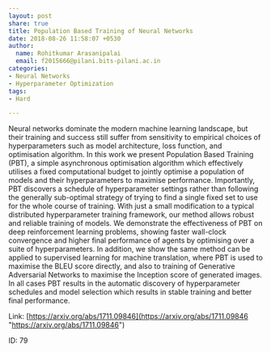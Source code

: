```yaml
---
layout: post
share: true
title: Population Based Training of Neural Networks
date: 2018-08-26 11:58:07 +0530
author:
  name: Rohitkumar Arasanipalai
  email: f2015666@pilani.bits-pilani.ac.in
categories:
- Neural Networks
- Hyperparameter Optimization
tags:
- Hard

---
```

Neural networks dominate the modern machine learning landscape, but their training and success still suffer from sensitivity to empirical choices of hyperparameters such as model architecture, loss function, and optimisation algorithm. In this work we present Population Based Training (PBT), a simple asynchronous optimisation algorithm which effectively utilises a fixed computational budget to jointly optimise a population of models and their hyperparameters to maximise performance. Importantly, PBT discovers a schedule of hyperparameter settings rather than following the generally sub-optimal strategy of trying to find a single fixed set to use for the whole course of training. With just a small modification to a typical distributed hyperparameter training framework, our method allows robust and reliable training of models. We demonstrate the effectiveness of PBT on deep reinforcement learning problems, showing faster wall-clock convergence and higher final performance of agents by optimising over a suite of hyperparameters. In addition, we show the same method can be applied to supervised learning for machine translation, where PBT is used to maximise the BLEU score directly, and also to training of Generative Adversarial Networks to maximise the Inception score of generated images. In all cases PBT results in the automatic discovery of hyperparameter schedules and model selection which results in stable training and better final performance.

Link: [https://arxiv.org/abs/1711.09846](https://arxiv.org/abs/1711.09846 "https://arxiv.org/abs/1711.09846")

ID: 79